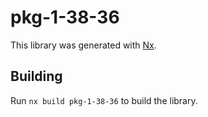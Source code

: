 # pkg-1-38-36

This library was generated with [Nx](https://nx.dev).

## Building

Run `nx build pkg-1-38-36` to build the library.
